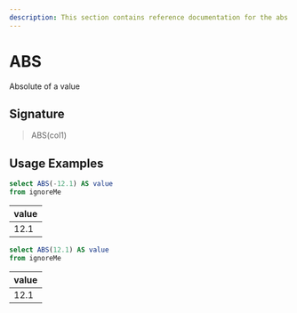 ```yaml
---
description: This section contains reference documentation for the abs function.
---
```


# ABS

Absolute of a value

## Signature

> ABS(col1)

## Usage Examples

```sql
select ABS(-12.1) AS value
from ignoreMe
```

| value |
| ----- |
| 12.1  |

```sql
select ABS(12.1) AS value
from ignoreMe
```

| value |
| ----- |
| 12.1  |
